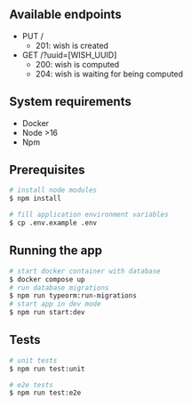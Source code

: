 ## Available endpoints
- PUT / 
  - 201: wish is created
- GET /?uuid=[WISH_UUID]
  - 200: wish is computed
  - 204: wish is waiting for being computed

## System requirements
- Docker
- Node >16
- Npm

## Prerequisites
```bash
# install node modules
$ npm install
```
```bash
# fill application environment variables
$ cp .env.example .env
```

## Running the app
```bash
# start docker container with database
$ docker compose up
# run database migrations
$ npm run typeorm:run-migrations
# start app in dev mode
$ npm run start:dev
```

## Tests
```bash
# unit tests
$ npm run test:unit

# e2e tests
$ npm run test:e2e
```


